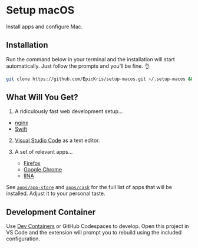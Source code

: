 # Setup macOS

Install apps and configure Mac.

## Installation

Run the command below in your terminal and the installation will start automatically.
Just follow the prompts and you’ll be fine. 👌

``` bash
git clone https://github.com/EpicKris/setup-macos.git ~/.setup-macos && ~/.setup-macos/setup
```

## What Will You Get?

1. A ridiculously fast web development setup…

- [nginx][nginx]
- [Swift][swift]

2. [Visual Studio Code][visual-studio-code] as a text editor.

3. A set of relevant apps…
	- [Firefox][firefox]
	- [Google Chrome][google-chrome]
	- [IINA][iina]

See [`apps/app-store`](apps/app-store) and [`apps/cask`](apps/cask) for the full list of apps that will be installed.
Adjust it to your personal taste.

[firefox]: https://firefox.com
[google-chrome]: https://chrome.google.com
[iina]: https://iina.io
[nginx]: https://nginx.org
[swift]: https://swift.sorting
[visual-studio-code]: https://code.visualstudio.com

## Development Container

Use [Dev Containers](https://code.visualstudio.com/docs/devcontainers/containers) or GitHub Codespaces to develop.
Open this project in VS Code and the extension will prompt you to rebuild using the included configuration.
